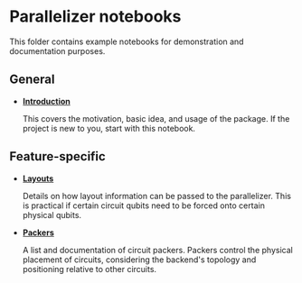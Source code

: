 # Parallelizer notebooks

This folder contains example notebooks for demonstration and documentation purposes.

## General

- **[Introduction](./parallel-circuits-introduction.ipynb)**

  This covers the motivation, basic idea, and usage of the package. If the project is new to you,
  start with this notebook.

## Feature-specific

- **[Layouts](./circuit-layouts.ipynb)**

  Details on how layout information can be passed to the parallelizer. This is practical if certain
  circuit qubits need to be forced onto certain physical qubits.

- **[Packers](./circuit-packers.ipynb)**

  A list and documentation of circuit packers. Packers control the physical placement of circuits,
  considering the backend's topology and positioning relative to other circuits.
